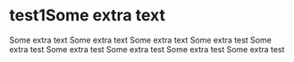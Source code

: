 # test1Some extra text
Some extra text
Some extra text
Some extra text
Some extra test
Some extra test
Some extra test
Some extra test
Some extra test
Some extra test
